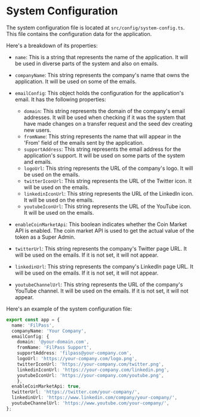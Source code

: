 # System Configuration

The system configuration file is located at `src/config/system-config.ts`. This file contains the configuration data for the application.

Here's a breakdown of its properties:

- `name`: This is a string that represents the name of the application. It will be used in diverse parts of the system and also on emails.

- `companyName`: This string represents the company's name that owns the application. It will be used on some of the emails.

- `emailConfig`: This object holds the configuration for the application's email. It has the following properties:
  - `domain`: This string represents the domain of the company's email addresses. It will be used when checking if it was the system that have made changes on a transfer request and the seed dev creating new users.
  - `fromName`: This string represents the name that will appear in the 'From' field of the emails sent by the application.
  - `supportAddress`: This string represents the email address for the application's support. It will be used on some parts of the system and emails.
  - `logoUrl`: This string represents the URL of the company's logo. It will be used on the emails.
  - `twitterIconUrl`: This string represents the URL of the Twitter icon. It will be used on the emails.
  - `linkedinIconUrl`: This string represents the URL of the LinkedIn icon. It will be used on the emails.
  - `youtubeIconUrl`: This string represents the URL of the YouTube icon. It will be used on the emails.

- `enableCoinMarketApi`: This boolean indicates whether the Coin Market API is enabled. The coin market API is used to get the actual value of the token as a Super Admin.

- `twitterUrl`: This string represents the company's Twitter page URL. It will be used on the emails. If it is not set, it will not appear.

- `linkedinUrl`: This string represents the company's LinkedIn page URL. It will be used on the emails. If it is not set, it will not appear.

- `youtubeChannelUrl`: This string represents the URL of the company's YouTube channel. It will be used on the emails. If it is not set, it will not appear.


Here's an example of the system configuration file:


```typescript
export const app = {
  name: 'FilPass',
  companyName: 'Your Company',
  emailConfig: {
    domain: '@your-domain.com',
    fromName: 'FilPass Support',
    supportAddress: 'filpass@your-company.com',
    logoUrl: 'https://your-company.com/logo.png',
    twitterIconUrl: 'https://your-company.com/twitter.png',
    linkedinIconUrl: 'https://your-company.com/linkedin.png',
    youtubeIconUrl: 'https://your-company.com/youtube.png',
    },
  enableCoinMarketApi: true,
  twitterUrl: 'https://twitter.com/your-company/',
  linkedinUrl: 'https://www.linkedin.com/company/your-company/',
  youtubeChannelUrl: 'https://www.youtube.com/your-company/',
};
```